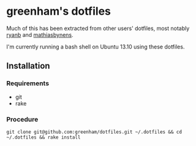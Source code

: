 # greenham's dotfiles

Much of this has been extracted from other users' dotfiles, most notably [ryanb](https://github.com/ryanb/dotfiles) and [mathiasbynens](https://github.com/mathiasbynens/dotfiles).

I'm currently running a bash shell on Ubuntu 13.10 using these dotfiles.

## Installation

### Requirements
* git
* rake

### Procedure
`git clone git@github.com:greenham/dotfiles.git ~/.dotfiles && cd ~/.dotfiles && rake install`